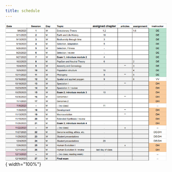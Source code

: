 ```yaml
---
title: schedule
---
```



![Schedule](../images/schedule-image.png){ width="100%"}

<!-- 
<div class="mx-auto" style="height:500; padding-bottom: 500;">
    <img src="../data/schedule-image.png">
</div>
 -->